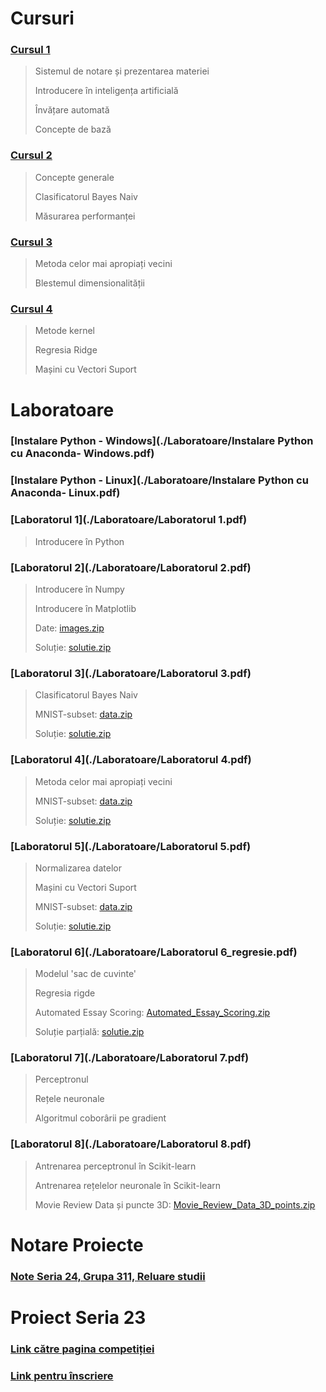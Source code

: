 
# Cursuri

### [Cursul 1](./Cursuri/Curs1.pptx)
 
  > Sistemul de notare și prezentarea materiei
  >
  > Introducere în inteligența artificială
  >
  > Învățare automată
  >
  > Concepte de bază

### [Cursul 2](./Cursuri/Curs2.pptx)
 
  > Concepte generale
  >
  > Clasificatorul Bayes Naiv
  >
  > Măsurarea performanței
  
### [Cursul 3](./Cursuri/Curs3.pptx)
 
  > Metoda celor mai apropiați vecini
  >
  > Blestemul dimensionalității

### [Cursul 4](./Cursuri/Curs4.pptx)
 
  > Metode kernel
  >
  > Regresia Ridge
  >
  > Mașini cu Vectori Suport
  
# Laboratoare

### [Instalare Python - Windows](./Laboratoare/Instalare Python cu Anaconda- Windows.pdf)
### [Instalare Python - Linux](./Laboratoare/Instalare Python cu Anaconda- Linux.pdf)
### [Laboratorul 1](./Laboratoare/Laboratorul 1.pdf)

 > Introducere în Python
 
### [Laboratorul 2](./Laboratoare/Laboratorul 2.pdf)

 > Introducere în Numpy
 >
 > Introducere în Matplotlib
 >
 > Date: [images.zip](./Data/Laboratorul_2/images.zip)
 >
 > Soluție: [solutie.zip](./solutii/solutie_lab2.zip)
 
### [Laboratorul 3](./Laboratoare/Laboratorul 3.pdf)

 > Clasificatorul Bayes Naiv
 > 
 > MNIST-subset: [data.zip](./Data/MNIST-subset/data.zip)
 >
 > Soluție: [solutie.zip](./solutii/solutie_lab3.zip)
 
### [Laboratorul 4](./Laboratoare/Laboratorul 4.pdf)

 > Metoda celor mai apropiați vecini
 >  
 > MNIST-subset: [data.zip](./Data/MNIST-subset/data.zip)
 >
 > Soluție: [solutie.zip](./solutii/solutie_lab4.zip)
 
### [Laboratorul 5](./Laboratoare/Laboratorul 5.pdf)

 > Normalizarea datelor
 > 
 > Mașini cu Vectori Suport  
 >
 > MNIST-subset: [data.zip](./Data/MNIST-subset/data.zip)
 >
 > Soluție: [solutie.zip](./solutii/solutie_lab5.zip)

### [Laboratorul 6](./Laboratoare/Laboratorul 6_regresie.pdf)

 > Modelul 'sac de cuvinte'
 > 
 > Regresia rigde
 >
 > Automated Essay Scoring: [Automated_Essay_Scoring.zip](./Data/Automated_Essay_Scoring/Data.zip)
 >
 > Soluție parțială: [solutie.zip](./solutii/lab_6_solutie_partiala.zip)
 
### [Laboratorul 7](./Laboratoare/Laboratorul 7.pdf)

 > Perceptronul
 >
 > Rețele neuronale
 >
 > Algoritmul coborârii pe gradient 
 
### [Laboratorul 8](./Laboratoare/Laboratorul 8.pdf)

 > Antrenarea perceptronul în Scikit-learn
 >
 > Antrenarea rețelelor neuronale în Scikit-learn
 >
 > Movie Review Data și puncte 3D: [Movie_Review_Data_3D_points.zip](./Data/Laboratorul_8/lab8_scripts_and_data.zip) 
 
# Notare Proiecte

### [Note Seria 24, Grupa 311, Reluare studii](./Note/Note-proiect-24-2019.pdf)

# Proiect Seria 23

### [Link către pagina competiției](https://www.kaggle.com/c/ml-unibuc-2019-23)
### [Link pentru înscriere](https://www.kaggle.com/t/d1952e556a8049ae9b969f38799bd5d6)
